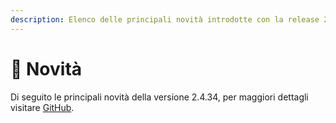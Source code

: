 ```yaml
---
description: Elenco delle principali novità introdotte con la release 2.4.34.
---
```


# 📣 Novità

Di seguito le principali novità della versione 2.4.34, per maggiori dettagli visitare [GitHub](https://github.com/devcode-it/openstamanager/releases/tag/v2.4.33).

